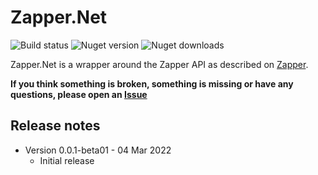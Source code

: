 # Zapper.Net
![Build status](https://travis-ci.com/JKorf/Zapper.Net.svg?branch=master) ![Nuget version](https://img.shields.io/nuget/v/Zapper.net.svg)  ![Nuget downloads](https://img.shields.io/nuget/dt/Zapper.Net.svg)

Zapper.Net is a wrapper around the Zapper API as described on [Zapper](https://api.zapper.fi/api/static/index.html).

**If you think something is broken, something is missing or have any questions, please open an [Issue](https://github.com/JKorf/Zapper.Net/issues)**

## Release notes
* Version 0.0.1-beta01 - 04 Mar 2022
    * Initial release
